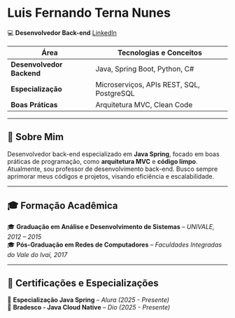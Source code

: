 # Luis Fernando Terna Nunes 
💻 **Desenvolvedor Back-end**  [LinkedIn](https://www.linkedin.com/in/luis-terna-nunes)  

| Área                | Tecnologias e Conceitos                          |
|---------------------|------------------------------------------------|
| **Desenvolvedor Backend** | Java, Spring Boot, Python, C#               |
| **Especialização**  | Microserviços, APIs REST, SQL, PostgreSQL      |
| **Boas Práticas**   | Arquitetura MVC, Clean Code                    |

---

## 🚀 Sobre Mim  

Desenvolvedor back-end especializado em **Java Spring**, focado em boas práticas de programação, como **arquitetura MVC** e **código limpo**.  
Atualmente, sou professor de desenvolvimento back-end. Busco sempre aprimorar meus códigos e projetos, visando eficiência e escalabilidade.  

---

## 🎓 Formação Acadêmica  

🎓 **Graduação em Análise e Desenvolvimento de Sistemas** – *UNIVALE, 2012 – 2015*  
🎓 **Pós-Graduação em Redes de Computadores** – *Faculdades Integradas do Vale do Ivaí, 2017*  

---

## 📜 Certificações e Especializações  

📌 **Especialização Java Spring** – *Alura (2025 - Presente)*  
📌 **Bradesco - Java Cloud Native** – *Dio (2025 - Presente)*  


<!--
**LuisTernaNunes/LuisTernaNunes** is a ✨ _special_ ✨ repository because its `README.md` (this file) appears on your GitHub profile.

Here are some ideas to get you started:

- 🔭 I’m currently working on ...
- 🌱 I’m currently learning ...
- 👯 I’m looking to collaborate on ...
- 🤔 I’m looking for help with ...
- 💬 Ask me about ...
- 📫 How to reach me: ...
- 😄 Pronouns: ...
- ⚡ Fun fact: ...
-->
